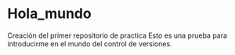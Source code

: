 # Hola_mundo
Creación del primer repositorio de practica 
Esto es una prueba para introducirme en el mundo del control de versiones.

